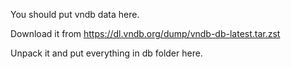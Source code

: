 You should put vndb data here. 

Download it from https://dl.vndb.org/dump/vndb-db-latest.tar.zst

Unpack it and put everything in db folder here.